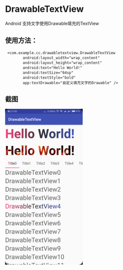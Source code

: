 # DrawableTextView
Android 支持文字使用Drawable填充的TextView

## 使用方法：
```
 <com.example.cc.drawabletextview.DrawableTextView
        android:layout_width="wrap_content"
        android:layout_height="wrap_content"
        android:text="Hello World!"
        android:textSize="64sp"
        android:textStyle="bold"
        app:textDrawable="自定义填充文字的Drawable" />
```
## 截图

<img src="https://github.com/gentlemanyc/DrawableTextView/blob/master/device-2018-04-30-235536.png" width="50%" height="50%" />
